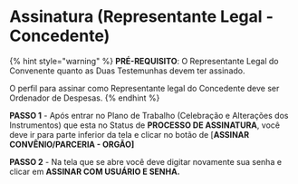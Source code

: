 # Assinatura \(Representante Legal - Concedente\)

{% hint style="warning" %}
**PRÉ-REQUISITO**: O Representante Legal do Convenente quanto as Duas Testemunhas devem ter assinado.

O perfil para assinar como Representante legal do Concedente deve ser Ordenador de Despesas.
{% endhint %}

**PASSO 1** - Após entrar no Plano de Trabalho  \(Celebração e Alterações dos Instrumentos\) que esta no Status de **PROCESSO DE ASSINATURA**, você deve ir para parte inferior da tela e clicar no botão de \[**ASSINAR CONVÊNIO/PARCERIA - ORGÃO\]**

**PASSO 2** - Na tela que se abre você deve digitar novamente sua senha e clicar em **ASSINAR COM USUÁRIO E SENHA.**

